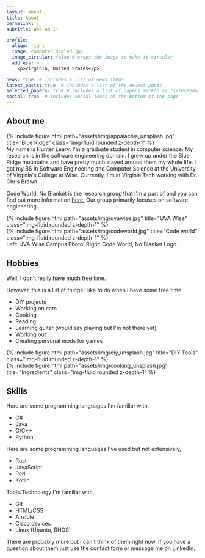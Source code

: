 ```yaml
---
layout: about
title: About
permalink: /
subtitle: Who am I?

profile:
  align: right
  image: computer_scaled.jpg
  image_circular: false # crops the image to make it circular
  address: >
    <p>Virginia, United States</p>

news: true  # includes a list of news items
latest_posts: true  # includes a list of the newest posts
selected_papers: true # includes a list of papers marked as "selected={true}"
social: true  # includes social icons at the bottom of the page
---
```


## About me

<div class="row">
    <div class="col-sm-4 mt-3 mt-md-0">
        {% include figure.html path="assets/img/appalachia_unsplash.jpg" title="Blue Ridge" class="img-fluid rounded z-depth-1" %}
    </div>
    <div class="col-sm-8 mt-3 mt-md-0">
      My name is Hunter Leary. I'm a graduate student in computer science. My research is in the software engineering domain.
      I grew up under the Blue Ridge mountains and have pretty much stayed around them my whole life.
      I got my BS in Software Engineering and Computer Science at the University of Virginia's College at Wise.
      Currently, I'm at Virginia Tech working with Dr. Chris Brown.
    </div>
</div>

Code World, No Blanket is the research group that I'm a part of and you can find out more information [here.](https://code-world-no-blanket.github.io/) Our group primarily focuses on software engineering.

<div class="row">
    <div class="col-sm mt-3 mt-md-0">
        {% include figure.html path="assets/img/uvawise.jpg" title="UVA Wise" class="img-fluid rounded z-depth-1" %}
    </div>
    <div class="col-sm mt-3 mt-md-0">
        {% include figure.html path="assets/img/codeworld.jpg" title="Code world" class="img-fluid rounded z-depth-1" %}
    </div>
</div>
<div class="caption">
      Left: UVA-Wise Campus Photo. Right: Code World, No Blanket Logo.
</div>

## Hobbies

Well, I don't really have much free time.

However, this is a list of things I like to do when I have some free time.
<div class="row">
    <div class="col-sm-4 mt-3 mt-md-0">
      <ul>
        <li>DIY projects</li>
        <li>Working on cars</li>
        <li>Cooking</li>
        <li>Reading</li>
        <li>Learning guitar (would say playing but I'm not there yet)</li>
        <li>Working out</li>
        <li>Creating personal mods for games</li>
      </ul>
    </div>
    <div class="col-sm-4 mt-3 mt-md-0">
        {% include figure.html path="assets/img/diy_unsplash.jpg" title="DIY Tools" class="img-fluid rounded z-depth-1" %}
    </div>
        <div class="col-sm-4 mt-3 mt-md-0">
        {% include figure.html path="assets/img/cooking_unsplash.jpg" title="Ingredients" class="img-fluid rounded z-depth-1" %}
    </div>
</div>

## Skills

Here are some programming languages I'm familiar with,

* C#
* Java
* C/C++
* Python

Here are some programming languages I've used but not extensively,

* Rust
* JavaScript
* Perl
* Kotlin

Tools/Technology I'm familiar with,

* Git
* HTML/CSS
* Ansible
* Cisco devices
* Linux (Ubuntu, RHOS)

There are probably more but I can't think of them right now. If you have a question about them just use the contact form or message me on LinkedIn.

